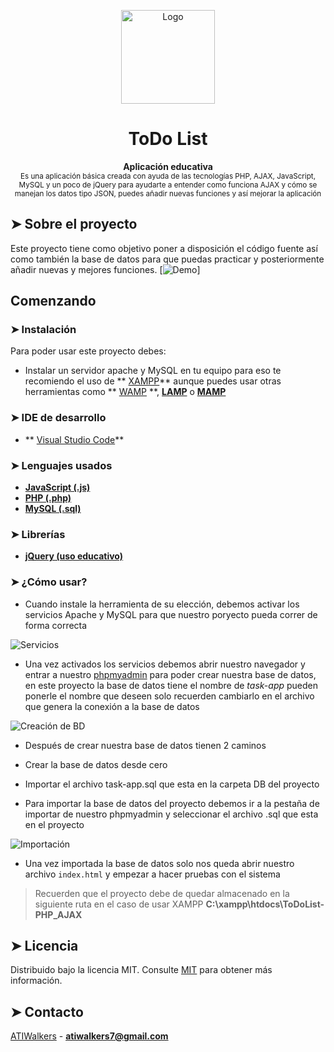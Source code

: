 <p align="center"><img src="https://raw.githubusercontent.com/andreasbm/readme/master/assets/logo-shadow.png" alt="Logo" width="150" height="150" />
</p>
<h1 align="center">ToDo List</h1>
<p align="center"><b>Aplicación educativa</b></br>
<sub>Es una aplicación básica creada con ayuda de las tecnologías PHP, AJAX, JavaScript, MySQL y un poco de jQuery para ayudarte a entender como funciona AJAX y cómo se manejan los datos tipo JSON, puedes añadir nuevas funciones y así mejorar la aplicación</sub>
</p>

## ➤ Sobre el proyecto

Este proyecto tiene como objetivo poner a disposición el código fuente así como también la base de datos para que puedas practicar y posteriormente añadir nuevas y mejores funciones.
[![Demo](https://i.ibb.co/gJ70TYw/To-Do-List-PHP-AJAX.png "Demo")]
## Comenzando

### ➤ Instalación

Para poder usar este proyecto debes: 
- Instalar un servidor apache y MySQL en tu equipo para eso te recomiendo el uso de ** [XAMPP](https://www.apachefriends.org/es/index.html)**  aunque puedes usar otras herramientas como ** [WAMP](https://www.wampserver.com/en/) **, **[LAMP](https://bitnami.com/stack/lamp/installer)** o **[MAMP](https://www.mamp.info/en/downloads/)**

### ➤ IDE de desarrollo
- ** [Visual Studio Code](https://code.visualstudio.com/)**
### ➤ Lenguajes usados
- **[JavaScript (.js)](https://developer.mozilla.org/es/docs/Web/JavaScript)**
- **[PHP (.php)](https://www.php.net/manual/es/)**
- **[MySQL (.sql)](https://www.w3schools.com/sql/)**

### ➤ Librerías
- **[jQuery (uso educativo)](https://api.jquery.com/category/ajax/)**

### ➤ ¿Cómo usar?

- Cuando instale la herramienta de su elección, debemos activar los servicios Apache y MySQL para que nuestro poryecto pueda correr de forma correcta

![Servicios](https://i.ibb.co/bKTjLHk/Panel-Xampp.png "Servicios")

- Una vez activados los servicios debemos abrir nuestro navegador y entrar a nuestro [phpmyadmin](http://localhost/phpmyadmin/index.php) para poder crear nuestra base de datos, en este proyecto la base de datos tiene el nombre de *task-app* pueden ponerle el nombre que deseen solo recuerden cambiarlo en el archivo que genera la conexión a la base de datos

![Creación de BD](https://i.ibb.co/V2nZRLZ/Creaci-n-de-nuestra-BD.png "Creación de BD")

- Después de crear nuestra base de datos tienen 2 caminos 
 - Crear la base de datos desde cero 
 - Importar el archivo task-app.sql que esta en la carpeta DB del proyecto

- Para importar la base de datos del proyecto debemos ir a la pestaña de importar de nuestro phpmyadmin y seleccionar el archivo .sql que esta en el proyecto

![Importación](https://i.ibb.co/qBKjsMv/Importacion-de-BD.png "Importación")

- Una vez importada la base de datos solo nos queda abrir nuestro archivo `index.html` y empezar a hacer pruebas con el sistema

> Recuerden que el proyecto debe de quedar almacenado en la siguiente ruta en el caso de usar XAMPP **C:\xampp\htdocs\ToDoList-PHP_AJAX**

## ➤ Licencia

Distribuido bajo la licencia MIT. Consulte [MIT](https://opensource.org/licenses/MIT) para obtener más información.

## ➤ Contacto
[ATIWalkers](https://atiwalkers.com.mx) - **atiwalkers7@gmail.com**
